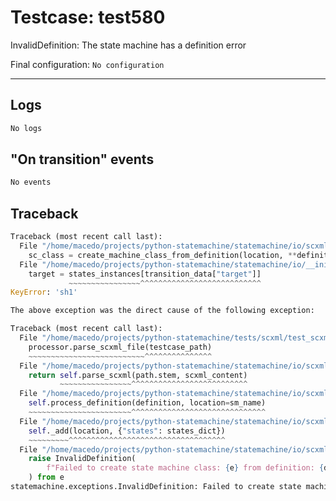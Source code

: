 # Testcase: test580

InvalidDefinition: The state machine has a definition error

Final configuration: `No configuration`

---

## Logs
```py
No logs
```

## "On transition" events
```py
No events
```

## Traceback
```py
Traceback (most recent call last):
  File "/home/macedo/projects/python-statemachine/statemachine/io/scxml/processor.py", line 114, in _add
    sc_class = create_machine_class_from_definition(location, **definition)
  File "/home/macedo/projects/python-statemachine/statemachine/io/__init__.py", line 115, in create_machine_class_from_definition
    target = states_instances[transition_data["target"]]
             ~~~~~~~~~~~~~~~~^^^^^^^^^^^^^^^^^^^^^^^^^^^
KeyError: 'sh1'

The above exception was the direct cause of the following exception:

Traceback (most recent call last):
  File "/home/macedo/projects/python-statemachine/tests/scxml/test_scxml_cases.py", line 114, in test_scxml_usecase
    processor.parse_scxml_file(testcase_path)
    ~~~~~~~~~~~~~~~~~~~~~~~~~~^^^^^^^^^^^^^^^
  File "/home/macedo/projects/python-statemachine/statemachine/io/scxml/processor.py", line 30, in parse_scxml_file
    return self.parse_scxml(path.stem, scxml_content)
           ~~~~~~~~~~~~~~~~^^^^^^^^^^^^^^^^^^^^^^^^^^
  File "/home/macedo/projects/python-statemachine/statemachine/io/scxml/processor.py", line 34, in parse_scxml
    self.process_definition(definition, location=sm_name)
    ~~~~~~~~~~~~~~~~~~~~~~~^^^^^^^^^^^^^^^^^^^^^^^^^^^^^^
  File "/home/macedo/projects/python-statemachine/statemachine/io/scxml/processor.py", line 49, in process_definition
    self._add(location, {"states": states_dict})
    ~~~~~~~~~^^^^^^^^^^^^^^^^^^^^^^^^^^^^^^^^^^^
  File "/home/macedo/projects/python-statemachine/statemachine/io/scxml/processor.py", line 118, in _add
    raise InvalidDefinition(
        f"Failed to create state machine class: {e} from definition: {definition}"
    ) from e
statemachine.exceptions.InvalidDefinition: Failed to create state machine class: 'sh1' from definition: {'states': {'p1': {'initial': True, 'parallel': True, 'enter': [<function create_datamodel_action_callable.<locals>.datamodel at 0x7f91ef9b1620>, ExecuteBlock(ExecutableContent(actions=[SendAction(event='timeout', eventexpr=None, target=None, type=None, id=None, idlocation=None, delay='2s', delayexpr=None, namelist=None, params=[], content=None)]))], 'states': [State('S0', id='s0', value='s0', initial=False, final=False), State('S1', id='s1', value='s1', initial=False, final=False)]}, 'pass': {'final': True, 'enter': [ExecuteBlock(ExecutableContent(actions=[LogAction(label='Outcome', expr="'pass'")]))]}, 'fail': {'final': True, 'enter': [ExecuteBlock(ExecutableContent(actions=[LogAction(label='Outcome', expr="'fail'")]))]}}}

```
